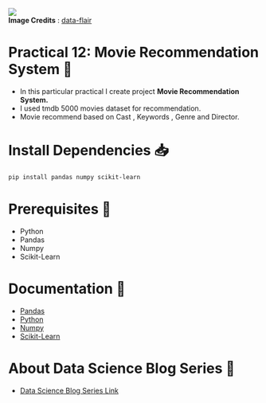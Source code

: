 <img src="https://data-flair.training/blogs/wp-content/uploads/sites/2/2019/07/data-science-movie-recommendation-project.jpg"/><br>
**Image Credits** : [data-flair](https://data-flair.training/blogs/data-science-r-movie-recommendation/)

# Practical 12: Movie Recommendation System 🏹
* In this particular practical I create project **Movie Recommendation System.**
* I used tmdb 5000  movies dataset for recommendation.
* Movie recommend based on Cast , Keywords , Genre and Director.

# Install Dependencies 📥
```bash
pip install pandas numpy scikit-learn
```
# Prerequisites 🚀
* Python
* Pandas
* Numpy
* Scikit-Learn

# Documentation 🎯
* [Pandas](https://pandas.pydata.org/docs/)
* [Python](https://python.org/)
* [Numpy](https://numpy.org/doc/)
* [Scikit-Learn](https://scikit-learn.org/stable/)

# About Data Science Blog Series 📩
* [Data Science Blog Series Link](https://znap.link/manthan.bhikadiya)
